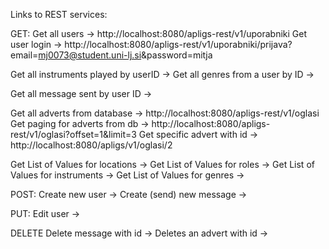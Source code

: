Links to REST services:

GET:
Get all users -> http://localhost:8080/apligs-rest/v1/uporabniki
Get user login -> http://localhost:8080/apligs-rest/v1/uporabniki/prijava?email=mj0073@student.uni-lj.si&password=mitja

Get all instruments played by userID -> 
Get all genres from a user by ID -> 


Get all message sent by user ID -> 

Get all adverts from database -> http://localhost:8080/apligs-rest/v1/oglasi
Get paging for adverts from db -> http://localhost:8080/apligs-rest/v1/oglasi?offset=1&limit=3
Get specific advert with id -> http://localhost:8080/apligs/v1/oglasi/2

Get List of Values for locations -> 
Get List of Values for roles -> 
Get List of Values for instruments -> 
Get List of Values for genres -> 




POST:
Create new user -> 
Create (send) new message -> 


PUT:
Edit user -> 


DELETE
Delete message with id -> 
Deletes an advert with id -> 




